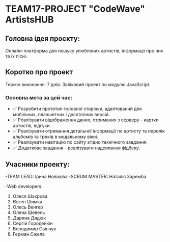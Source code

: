 # TEAM17-PROJECT "CodeWave" ArtistsHUB

## Головна ідея проєкту:

Онлайн-платформа для пошуку улюблених артистів, інформації про них та їх пісні.

## Коротко про проект

Термін виконання: 7 днів. Заліковий проект по модулю JavaScript.

### Основна мета за цей час:

- ✅ Розробити прототип головної сторінки, адаптований для мобільних, планшетних
  і десктопних версій.
- ✅ Реалізувати відображення даних, отриманих з серверу - картки артистів,
  відгуки.
- ✅ Реалізувати отримання детальної інформації по артисту та перелік альбомів
  та треків в модальному вікні.
- ✅ Реалізувати навігацію по сайту згідно технічного завдання.
- ✅ Додаткове завдання - реалізувати надсилання фідбеку.

## Учасники проекту:

-TEAM LEAD: Ірина Новікова -SCRUM MASTER: Наталія Заремба

-Web developers:

1. Олеся Шахрова
2. Євген Шимка
3. Олесь Венгер
4. Олена Шевель
5. Дарина Дядюк
6. Сергій Городейкін
7. Володимир Саінчук
8. Герман Єжела
